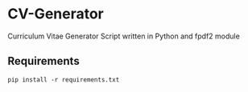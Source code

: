 # CV-Generator

Curriculum Vitae Generator Script written in Python and fpdf2 module

## Requirements

`pip install -r requirements.txt`
